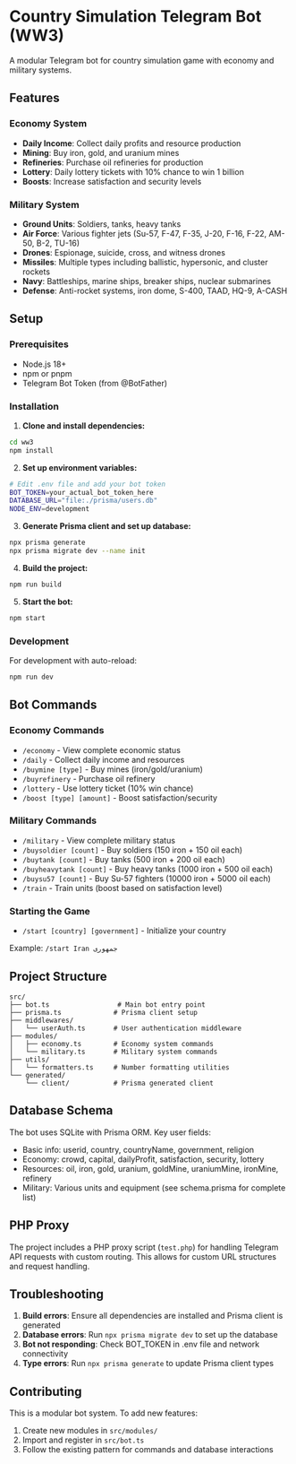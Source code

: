# Country Simulation Telegram Bot (WW3)

A modular Telegram bot for country simulation game with economy and military systems.

## Features

### Economy System
- **Daily Income**: Collect daily profits and resource production
- **Mining**: Buy iron, gold, and uranium mines
- **Refineries**: Purchase oil refineries for production
- **Lottery**: Daily lottery tickets with 10% chance to win 1 billion
- **Boosts**: Increase satisfaction and security levels

### Military System
- **Ground Units**: Soldiers, tanks, heavy tanks
- **Air Force**: Various fighter jets (Su-57, F-47, F-35, J-20, F-16, F-22, AM-50, B-2, TU-16)
- **Drones**: Espionage, suicide, cross, and witness drones
- **Missiles**: Multiple types including ballistic, hypersonic, and cluster rockets
- **Navy**: Battleships, marine ships, breaker ships, nuclear submarines
- **Defense**: Anti-rocket systems, iron dome, S-400, TAAD, HQ-9, A-CASH

## Setup

### Prerequisites
- Node.js 18+ 
- npm or pnpm
- Telegram Bot Token (from @BotFather)

### Installation

1. **Clone and install dependencies:**
```bash
cd ww3
npm install
```

2. **Set up environment variables:**
```bash
# Edit .env file and add your bot token
BOT_TOKEN=your_actual_bot_token_here
DATABASE_URL="file:./prisma/users.db"
NODE_ENV=development
```

3. **Generate Prisma client and set up database:**
```bash
npx prisma generate
npx prisma migrate dev --name init
```

4. **Build the project:**
```bash
npm run build
```

5. **Start the bot:**
```bash
npm start
```

### Development

For development with auto-reload:
```bash
npm run dev
```

## Bot Commands

### Economy Commands
- `/economy` - View complete economic status
- `/daily` - Collect daily income and resources
- `/buymine [type]` - Buy mines (iron/gold/uranium)
- `/buyrefinery` - Purchase oil refinery
- `/lottery` - Use lottery ticket (10% win chance)
- `/boost [type] [amount]` - Boost satisfaction/security

### Military Commands
- `/military` - View complete military status
- `/buysoldier [count]` - Buy soldiers (150 iron + 150 oil each)
- `/buytank [count]` - Buy tanks (500 iron + 200 oil each)
- `/buyheavytank [count]` - Buy heavy tanks (1000 iron + 500 oil each)
- `/buysu57 [count]` - Buy Su-57 fighters (10000 iron + 5000 oil each)
- `/train` - Train units (boost based on satisfaction level)

### Starting the Game
- `/start [country] [government]` - Initialize your country

Example: `/start Iran جمهوری`

## Project Structure

```
src/
├── bot.ts                 # Main bot entry point
├── prisma.ts             # Prisma client setup
├── middlewares/
│   └── userAuth.ts       # User authentication middleware
├── modules/
│   ├── economy.ts        # Economy system commands
│   └── military.ts       # Military system commands
├── utils/
│   └── formatters.ts     # Number formatting utilities
└── generated/
    └── client/           # Prisma generated client
```

## Database Schema

The bot uses SQLite with Prisma ORM. Key user fields:
- Basic info: userid, country, countryName, government, religion
- Economy: crowd, capital, dailyProfit, satisfaction, security, lottery
- Resources: oil, iron, gold, uranium, goldMine, uraniumMine, ironMine, refinery
- Military: Various units and equipment (see schema.prisma for complete list)

## PHP Proxy

The project includes a PHP proxy script (`test.php`) for handling Telegram API requests with custom routing. This allows for custom URL structures and request handling.

## Troubleshooting

1. **Build errors**: Ensure all dependencies are installed and Prisma client is generated
2. **Database errors**: Run `npx prisma migrate dev` to set up the database
3. **Bot not responding**: Check BOT_TOKEN in .env file and network connectivity
4. **Type errors**: Run `npx prisma generate` to update Prisma client types

## Contributing

This is a modular bot system. To add new features:
1. Create new modules in `src/modules/`
2. Import and register in `src/bot.ts`
3. Follow the existing pattern for commands and database interactions
